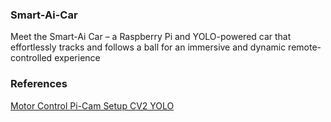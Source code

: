 ### Smart-Ai-Car

Meet the Smart-Ai Car – a Raspberry Pi and YOLO-powered car that effortlessly tracks and follows a ball for an immersive and dynamic remote-controlled experience

### References 

[ Motor Control ](https://www.electronicshub.org/raspberry-pi-l298n-interface-tutorial-control-dc-motor-l298n-raspberry-pi/) [ Pi-Cam Setup ](https://projects.raspberrypi.org/en/projects/getting-started-with-picamera) [ CV2 YOLO ](https://www.youtube.com/watch?v=GRtgLlwxpc4)
